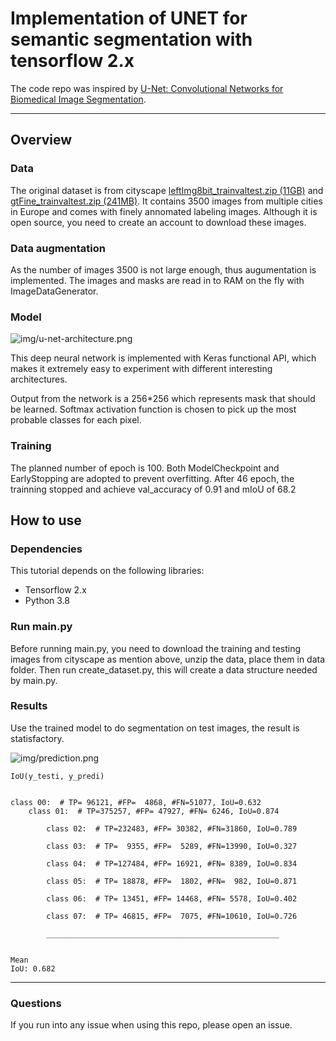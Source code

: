 # Implementation of UNET for semantic segmentation with tensorflow 2.x 

The code repo was inspired by [U-Net: Convolutional Networks for Biomedical Image Segmentation](https://arxiv.org/pdf/1505.04597.pdf).

---

## Overview

### Data

The original dataset is from cityscape [leftImg8bit_trainvaltest.zip (11GB)](https://www.cityscapes-dataset.com/downloads/) 
and [gtFine_trainvaltest.zip (241MB)](https://www.cityscapes-dataset.com/downloads/). It contains 3500 images from multiple 
cities in Europe and comes with finely annomated labeling images. Although it is open source, you need to create an account
to download these images.


### Data augmentation
As the number of images 3500 is not large enough, thus augumentation is implemented. The images and masks are 
read in to RAM on the fly with ImageDataGenerator.


### Model

![img/u-net-architecture.png](img/u-net-architecture.png)

This deep neural network is implemented with Keras functional API, which makes it extremely easy to experiment with different interesting architectures.

Output from the network is a 256*256 which represents mask that should be learned. Softmax activation function is chosen to pick up the most 
probable classes for each pixel.


### Training

The planned number of epoch is 100. Both ModelCheckpoint and EarlyStopping are adopted to prevent overfitting. After 46 epoch, 
the trainning stopped and achieve val_accuracy of 0.91 and mIoU of 68.2


## How to use

### Dependencies

This tutorial depends on the following libraries:

* Tensorflow 2.x
* Python 3.8

### Run main.py

Before running main.py, you need to download the training and testing images from cityscape as mention above, 
unzip the data, place them in data folder. Then run create_dataset.py, this will create a data structure needed by main.py.



### Results

Use the trained model to do segmentation on test images, the result is statisfactory.

![img/prediction.png](img/prediction.png)

    IoU(y_testi, y_predi)


    class 00:  # TP= 96121, #FP=  4868, #FN=51077, IoU=0.632
        class 01:  # TP=375257, #FP= 47927, #FN= 6246, IoU=0.874

            class 02:  # TP=232483, #FP= 30382, #FN=31860, IoU=0.789

            class 03:  # TP=  9355, #FP=  5289, #FN=13990, IoU=0.327

            class 04:  # TP=127484, #FP= 16921, #FN= 8389, IoU=0.834

            class 05:  # TP= 18878, #FP=  1802, #FN=  982, IoU=0.871

            class 06:  # TP= 13451, #FP= 14468, #FN= 5578, IoU=0.402

            class 07:  # TP= 46815, #FP=  7075, #FN=10610, IoU=0.726

            ____________________________________________________


    Mean
    IoU: 0.682

---

### Questions 

If you run into any issue when using this repo, please open an issue. 


